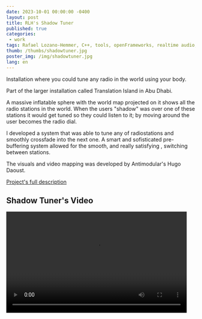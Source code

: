 ```yaml
---
date: 2023-10-01 00:00:00 -0400
layout: post
title: RLH's Shadow Tuner
published: true
categories:
 - work
tags: Rafael Lozano-Hemmer, C++, tools, openFrameworks, realtime audio, radio stations
thumb: /thumbs/shadowtuner.jpg
poster_img: /img/shadowtuner.jpg
lang: en
---
```


Installation where you could tune any radio in the world using your body. 

Part of the larger installation called Translation Island in Abu Dhabi.

A massive inflatable sphere with the world map projected on it shows all the radio stations in the world. When the users "shadow" was over one of these stations it would get tuned so they could listen to it; by moving around the user becomes the radio dial.

I developed a system that was able to tune any of radiostations and smoothly crossfade into the next one. A smart and sofisticated pre-buffering system allowed for the smooth, and really satisfying , switching between stations. 

The visuals and video mapping was developed by Antimodular's Hugo Daoust.


[Project's full description](https://www.lozano-hemmer.com/shadow_tuner.php)


## Shadow Tuner's Video
<video class="videoborder" preload="metadata" width="480" height="270" controls  autoplay>
  <source src="https://www.lozano-hemmer.com/videos/artwork/shadow_tuner_abu_dhabi_2023_rlh_004.mp4#t=0.1"  type="video/mp4">
  <source src="https://www.lozano-hemmer.com/videos/artwork/shadow_tuner_abu_dhabi_2023_rlh_004.ogv#t=0.1"  type="video/ogg">
  <source src="https://www.lozano-hemmer.com/videos/artwork/shadow_tuner_abu_dhabi_2023_rlh_004.webm#t=0.1" type="video/webm">
  Your browser does not support the video tag.
</video>							


